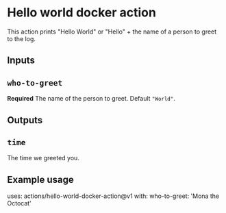 # Hello world docker action

This action prints "Hello World" or "Hello" + the name of a person to greet to the log.

## Inputs

## `who-to-greet`

**Required** The name of the person to greet. Default `"World"`.

## Outputs

## `time`

The time we greeted you.

## Example usage  

uses: actions/hello-world-docker-action@v1
with:
  who-to-greet: 'Mona the Octocat'